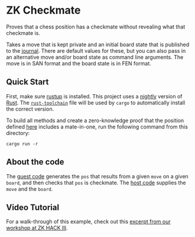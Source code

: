 # ZK Checkmate

Proves that a chess position has a checkmate without revealing what that checkmate is.

Takes a move that is kept private and an initial board state that is published to the [journal](https://www.risczero.com/docs/explainers/zkvm/). There are default values for these, but you can also pass in an alternative move and/or board state as command line arguments. The move is in SAN format and the board state is in FEN format.

## Quick Start

First, make sure [rustup](https://rustup.rs) is installed. This project uses a [nightly](https://doc.rust-lang.org/book/appendix-07-nightly-rust.html) version of [Rust](https://doc.rust-lang.org/book/ch01-01-installation.html). The [`rust-toolchain`](rust-toolchain) file will be used by `cargo` to automatically install the correct version.

To build all methods and create a zero-knowledge proof that the position defined [here](https://github.com/risc0/risc0/blob/main/examples/chess/src/main.rs#L28) includes a mate-in-one, run the following command from this directory:

```
cargo run -r
```

## About the code
The [guest code](https://github.com/risc0/risc0-rust-examples/blob/main/chess/methods/guest/src/bin/checkmate.rs) generates the `pos` that results from a given `move` on a given `board`, and then checks that `pos` is checkmate.
The [host code](https://github.com/risc0/risc0/blob/main/examples/chess/methods/guest/src/main.rs) supplies the `move` and the `board`.

## Video Tutorial

For a walk-through of this example, check out this [excerpt from our workshop at ZK HACK III](https://www.youtube.com/watch?v=vxqxRiTXGBI&list=PLcPzhUaCxlCgig7ofeARMPwQ8vbuD6hC5&index=9).
